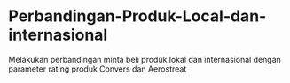 # Perbandingan-Produk-Local-dan-internasional
Melakukan perbandingan minta beli produk lokal dan internasional dengan parameter rating produk Convers dan Aerostreat
